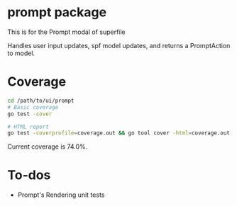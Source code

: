 # prompt package
This is for the Prompt modal of superfile

Handles user input updates, spf model updates, and returns a PromptAction to model. 


# Coverage

```bash
cd /path/to/ui/prompt
# Basic coverage
go test -cover

# HTML report
go test -coverprofile=coverage.out && go tool cover -html=coverage.out -o coverage.html
```
Current coverage is 74.0%.

# To-dos
- Prompt's Rendering unit tests